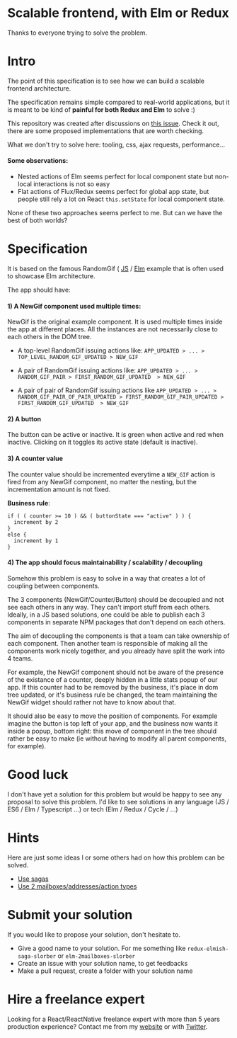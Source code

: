 # Scalable frontend, with Elm or Redux

Thanks to everyone trying to solve the problem.

# Intro

The point of this specification is to see how we can build a scalable frontend architecture.

The specification remains simple compared to real-world applications, but it is meant to be kind of **painful for both Redux and Elm** to solve :)

This repository was created after discussions on [this issue](https://github.com/jarvisaoieong/redux-architecture/issues/1). 
Check it out, there are some proposed implementations that are worth checking.

What we don't try to solve here: tooling, css, ajax requests, performance...

#### Some observations:

- Nested actions of Elm seems perfect for local component state but non-local interactions is not so easy
- Flat actions of Flux/Redux seems perfect for global app state, but people still rely a lot on React `this.setState` for local component state.

None of these two approaches seems perfect to me. But can we have the best of both worlds?

# Specification

It is based on the famous RandomGif ( [JS](https://github.com/jarvisaoieong/redux-architecture) / [Elm](https://github.com/evancz/elm-architecture-tutorial) example that is often used to showcase Elm architecture.

The app should have:

#### 1) A NewGif component used multiple times:

NewGif is the original example component. It is used multiple times inside the app at different places. All the instances are not necessarily close to each others in the DOM tree.

- A top-level RandomGif issuing actions like:
`APP_UPDATED > ... > TOP_LEVEL_RANDOM_GIF_UPDATED > NEW_GIF`

- A pair of RandomGif issuing actions like:
`APP_UPDATED > ... > RANDOM_GIF_PAIR > FIRST_RANDOM_GIF_UPDATED  > NEW_GIF`

- A pair of pair of RandomGif issuing actions like 
`APP_UPDATED > ... > RANDOM_GIF_PAIR_OF_PAIR_UPDATED > FIRST_RANDOM_GIF_PAIR_UPDATED > FIRST_RANDOM_GIF_UPDATED  > NEW_GIF`


#### 2) A button

The button can be active or inactive. It is green when active and red when inactive. Clicking on it toggles its active state (default is inactive).

#### 3) A counter value

The counter value should be incremented everytime a `NEW_GIF` action is fired from any NewGif component, no matter the nesting, but the incrementation amount is not fixed.

**Business rule**: 
```
if ( ( counter >= 10 ) && ( buttonState === "active" ) ) { 
  increment by 2 
} 
else { 
  increment by 1 
}
```

#### 4) The app should focus maintainability / scalability / decoupling

Somehow this problem is easy to solve in a way that creates a lot of coupling between components.

The 3 components (NewGif/Counter/Button) should be decoupled and not see each others in any way. 
They can't import stuff from each others. 
Ideally, in a JS based solutions, one could be able to publish each 3 components in separate NPM packages that don't depend on each others.

The aim of decoupling the components is that a team can take ownership of each component. Then another team is responsible of making all the components work nicely together, and you already have split the work into 4 teams.

For example, the NewGif component should not be aware of the presence of the existance of a counter, deeply hidden in a little stats popup of our app. If this counter had to be removed by the business, it's place in dom tree updated, or it's business rule be changed, the team maintaining the NewGif widget should rather not have to know about that.

It should also be easy to move the position of components. For example imagine the button is top left of your app, and the business now wants it inside a popup, bottom right: this move of component in the tree should rather be easy to make (ie without having to modify all parent components, for example).


# Good luck

I don't have yet a solution for this problem but would be happy to see any proposal to solve this problem. 
I'd like to see solutions in any language (JS / ES6 / Elm / Typescript ...) or tech (Elm / Redux / Cycle / ...)

# Hints

Here are just some ideas I or some others had on how this problem can be solved.

- [Use sagas](https://github.com/slorber/scalable-frontend-with-elm-or-redux/issues/1)
- [Use 2 mailboxes/addresses/action types](https://github.com/slorber/scalable-frontend-with-elm-or-redux/issues/2)

# Submit your solution

If you would like to propose your solution, don't hesitate to.

- Give a good name to your solution. For me something like `redux-elmish-saga-slorber` or `elm-2mailboxes-slorber`
- Create an issue with your solution name, to get feedbacks
- Make a pull request, create a folder with your solution name

# Hire a freelance expert

Looking for a React/ReactNative freelance expert with more than 5 years production experience?
Contact me from my [website](https://sebastienlorber.com/) or with [Twitter](https://twitter.com/sebastienlorber).
